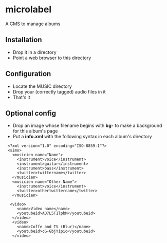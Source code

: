 microlabel
==========

A CMS to manage albums

Installation
-----
- Drop it in a directory
- Point a web browser to this directory


Configuration
-----
- Locate the MUSIC directory
- Drop your (correctly tagged) audio files in it
- That's it

Optional config
------

- Drop an image whose filename begins with **bg-** to make a background for this album's page
- Put a **info.xml** with the following syntax in each album's directory

```
 <?xml version="1.0" encoding="ISO-8859-1"?>
 <simo>
   <musicien name="Name">
     <instrument>voice</instrument>
     <instrument>guitar</instrument>
     <instrument>bass</instrument>
     <twitter>twittername</twitter>
   </musicien>
   <musicien name="Other Name">
     <instrument>voice</instrument>
     <twitter>othertwittername</twitter>
   </musicien>

  <video>
     <name>Video name</name>
     <youtubeid>AD7L5T1lpbM</youtubeid>
   </video>
   <video>
     <name>Coffe and TV (Blur)</name>
     <youtubeid>cG-GbjYipio</youtubeid>
   </video>
```
